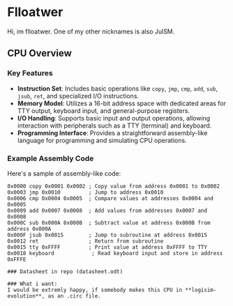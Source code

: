# Flloatwer

Hi, im flloatwer. One of my other nicknames is also JulSM.

## CPU Overview


### Key Features

- **Instruction Set**: Includes basic operations like `copy`, `jmp`, `cmp`, `add`, `sub`, `jsub`, `ret`, and specialized I/O instructions.
- **Memory Model**: Utilizes a 16-bit address space with dedicated areas for TTY output, keyboard input, and general-purpose registers.
- **I/O Handling**: Supports basic input and output operations, allowing interaction with peripherals such as a TTY (terminal) and keyboard.
- **Programming Interface**: Provides a straightforward assembly-like language for programming and simulating CPU operations.

### Example Assembly Code

Here's a sample of assembly-like code:

```plaintext
0x0000 copy 0x0001 0x0002 ; Copy value from address 0x0001 to 0x0002
0x0003 jmp 0x0010         ; Jump to address 0x0010
0x0006 cmp 0x0004 0x0005  ; Compare values at addresses 0x0004 and 0x0005
0x0009 add 0x0007 0x0008  ; Add values from addresses 0x0007 and 0x0008
0x000C sub 0x000A 0x000B  ; Subtract value at address 0x000B from address 0x000A
0x000F jsub 0x0015        ; Jump to subroutine at address 0x0015
0x0012 ret                ; Return from subroutine
0x0015 tty 0xFFFF         ; Print value at address 0xFFFF to TTY
0x0018 keyboard            ; Read keyboard input and store in address 0xFFFE

### Datasheet in repo (datasheet.odt)

### What i want:
I would be extremly happy, if somebody makes this CPU in **logisim-evolution**, as an .circ file.